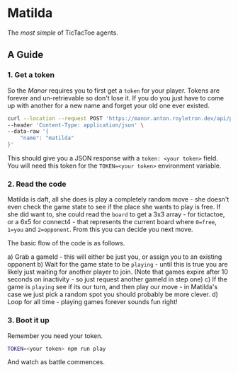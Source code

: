 # Matilda

The _most simple_ of TicTacToe agents.

## A Guide

### 1. Get a token

So the _Manor_ requires you to first get a `token` for your player. Tokens are forever and un-retrievable so don't lose it. If you do you just have to come up with another for a new name and forget your old one ever existed.

```bash
curl --location --request POST 'https://manor.anton.royletron.dev/api/player' \
--header 'Content-Type: application/json' \
--data-raw '{
    "name": "matilda"
}'
```

This should give you a JSON response with a `token: <your token>` field. You will need this token for the `TOKEN=<your token>` environment variable.

### 2. Read the code

Matilda is daft, all she does is play a completely random move - she doesn't even check the game state to see if the place she wants to play is free. If she did want to, she could read the `board` to get a 3x3 array - for tictactoe, or a 6x5 for connect4 - that represents the current board where `0=free`, `1=you` and `2=opponent`. From this you can decide you next move.

The basic flow of the code is as follows.

a) Grab a gameId - this will either be just you, or assign you to an existing opponent
b) Wait for the game state to be `playing` - until this is true you are likely just waiting for another player to join. (Note that games expire after 10 seconds on inactivity - so just request another gameId in step one)
c) If the game is `playing` see if its our turn, and then play our move - in Matilda's case we just pick a random spot you should probably be more clever.
d) Loop for all time - playing games forever sounds fun right!

### 3. Boot it up

Remember you need your token.

```bash
TOKEN=<your token> npm run play
```

And watch as battle commences.
